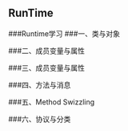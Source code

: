 ## RunTime

###Runtime学习
###一、类与对象

###二、成员变量与属性

###三、成员变量与属性

###四、方法与消息

###五、Method Swizzling

###六、协议与分类
